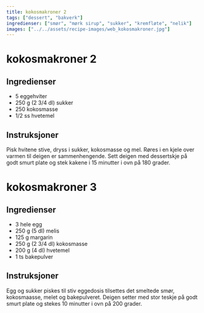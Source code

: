 ```yaml
---
title: kokosmakroner 2
tags: ["dessert", "bakverk"]
ingredienser: ["smør", "mørk sirup", "sukker", "kremfløte", "nelik"]
images: ["../../assets/recipe-images/web_kokosmakroner.jpg"]
---
```


# kokosmakroner 2

## Ingredienser

- 5 eggehviter
- 250 g (2 3/4 dl) sukker
- 250 kokosmasse
- 1/2 ss hvetemel

## Instruksjoner

Pisk hvitene stive, dryss i sukker, kokosmasse og mel. Røres i en kjele over varmen til deigen er sammenhengende. Sett deigen med dessertskje på godt smurt plate og stek kakene i 15 minutter i ovn på 180 grader.

# kokosmakroner 3

## Ingredienser

- 3 hele egg
- 250 g (5 dl) melis
- 125 g margarin
- 250 g (2 3/4 dl) kokosmasse
- 200 g (4 dl) hvetemel
- 1 ts bakepulver

## Instruksjoner

Egg og sukker piskes til stiv eggedosis tilsettes det smeltede smør, kokosmaasse, melet og bakepulveret. Deigen setter med stor teskje på godt smurt plate og stekes 10 minutter i ovn på 200 grader.
